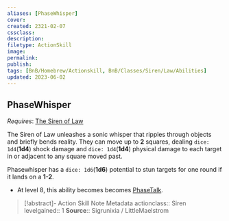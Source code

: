 ```yaml
---
aliases: [PhaseWhisper]
cover: 
created: 2321-02-07
cssclass: 
description: 
filetype: ActionSkill
image: 
permalink: 
publish: 
tags: [BnB/Homebrew/Actionskill, BnB/Classes/Siren/Law/Abilities]
updated: 2023-06-02
---
```


## PhaseWhisper

*Requires*: [The Siren of Law](Github/Bunkers%20and%20Badasses/Sourcebook/Creating%20a%20Vault%20Hunter/The%20Classes/Siren/Siren%20of%20Law/Siren%20of%20Law.md)

The Siren of Law unleashes a sonic whisper that ripples through objects and briefly bends reality. They can move up to **2** squares, dealing `dice: 1d4`(**1d4**) shock damage and `dice: 1d4`(**1d4**) physical damage to each target in or adjacent to any square moved past.

Phasewhisper has a `dice: 1d6`(**1d6**) potential to stun targets for one round if it lands on a **1-2**.

- At level 8, this ability becomes becomes [PhaseTalk](Github/Bunkers%20and%20Badasses/Sourcebook/Creating%20a%20Vault%20Hunter/The%20Classes/Siren/Siren%20of%20Law/PhaseTalk.md).

>[!abstract]- Action Skill Note Metadata
> actionclass:: Siren
> levelgained:: 1
> **Source**:: Sigrunixia / LittleMaelstrom

